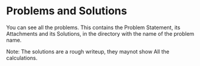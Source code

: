 # Problems and Solutions

You can see all the problems. This contains the Problem Statement, its Attachments and its Solutions, in the directory with the name of the problem name.

Note: The solutions are a rough writeup, they maynot show All the calculations.
